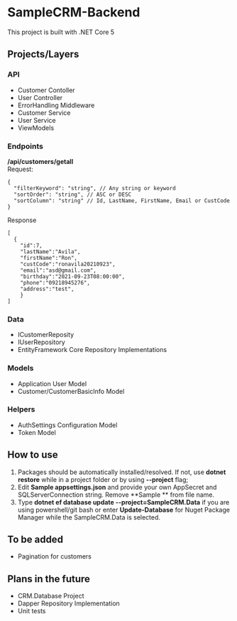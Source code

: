 # SampleCRM-Backend
This project is built with .NET Core 5

## Projects/Layers

### API
- Customer Contoller
- User Controller
- ErrorHandling Middleware
- Customer Service 
- User Service 
- ViewModels

### Endpoints


**/api/customers/getall**\
Request:
```
{
  "filterKeyword": "string", // Any string or keyword
  "sortOrder": "string", // ASC or DESC
  "sortColumn": "string" // Id, LastName, FirstName, Email or CustCode
}
```

Response
```
[
  {
    "id":7,     
    "lastName":"Avila",
    "firstName":"Ron",
    "custCode":"ronavila20210923",
    "email":"asd@gmail.com",
    "birthday":"2021-09-23T08:00:00",
    "phone":"09218945276",
    "address":"test",
    }
]
```



### Data
- ICustomerReposity
- IUserRepository
- EntityFramework Core Repository Implementations

### Models
- Application User Model
- Customer/CustomerBasicInfo Model

### Helpers
- AuthSettings Configuration Model
- Token Model

## How to use
1. Packages should be automatically installed/resolved. If not, use **dotnet restore** while in a project folder or by using **--project** flag;
2. Edit **Sample appsettings.json** and provide your own AppSecret and SQLServerConnection string. Remove **Sample ** from file name.
3. Type **dotnet ef database update --project=SampleCRM.Data** if you are using powershell/git bash or enter **Update-Database** for Nuget Package Manager while the SampleCRM.Data is selected.  


## To be added
- Pagination for customers

## Plans in the future
- CRM.Database Project
- Dapper Repository Implementation
- Unit tests
